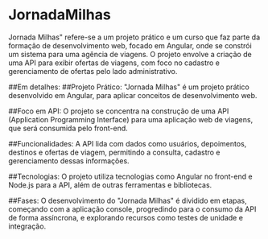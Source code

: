 # JornadaMilhas

Jornada Milhas" refere-se a um projeto prático e um curso que faz parte da formação de desenvolvimento web, focado em Angular, onde se constrói um sistema para uma agência de viagens. O projeto envolve a criação de uma API para exibir ofertas de viagens, com foco no cadastro e gerenciamento de ofertas pelo lado administrativo.

##Em detalhes:
##Projeto Prático:
"Jornada Milhas" é um projeto prático desenvolvido em Angular, para aplicar conceitos de desenvolvimento web.

##Foco em API:
O projeto se concentra na construção de uma API (Application Programming Interface) para uma aplicação web de viagens, que será consumida pelo front-end.

##Funcionalidades:
A API lida com dados como usuários, depoimentos, destinos e ofertas de viagem, permitindo a consulta, cadastro e gerenciamento dessas informações. 

##Tecnologias:
O projeto utiliza tecnologias como Angular no front-end e Node.js para a API, além de outras ferramentas e bibliotecas.

##Fases:
O desenvolvimento do "Jornada Milhas" é dividido em etapas, começando com a aplicação console, progredindo para o consumo da API de forma assíncrona, e explorando recursos como testes de unidade e integração. 
